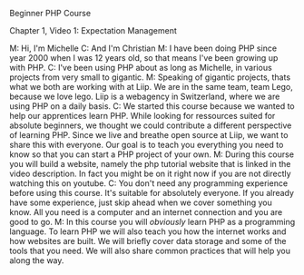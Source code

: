 Beginner PHP Course

Chapter 1, Video 1: Expectation Management

M: Hi, I'm Michelle
C: And I'm Christian
M: I have been doing PHP since year 2000 when I was 12 years old, so that means I've been growing up with PHP.
C: I've been using PHP about as long as Michelle, in various projects from very small to gigantic.
M: Speaking of gigantic projects, thats what we both are working with at Liip. We are in the same team, team Lego, because we love lego. Liip is a webagency in Switzerland, where we are using PHP on a daily basis.
C: We started this course because we wanted to help our apprentices learn PHP. While looking for ressources suited for absolute beginners, we thought we could contribute a different perspective of learning PHP. Since we live and breathe open source at Liip, we want to share this with everyone. Our goal is to teach you everything you need to know so that you can start a PHP project of your own.
M: During this course you will build a website, namely the php tutorial website that is linked in the video description. In fact you might be on it right now if you are not directly watching this on youtube.
C: You don't need any programming experience before using this course. It's suitable for absolutely everyone. If you already have some experience, just skip ahead when we cover something you know. All you need is a computer and an internet connection and you are good to go.
M: In this course you will *obviously* learn PHP as a programming language. To learn PHP we will also teach you how the internet works and how websites are built. We will briefly cover data storage and some of the tools that you need. We will also share common practices that will help you along the way.
